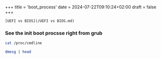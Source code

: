 +++
title = 'boot_process'
date = 2024-07-22T09:10:24+02:00
draft = false
+++

    [UEFI vs BIOS](/UEFI vs BIOS.md)

### See the init boot procsse right from grub

```bash 
cat /proc/cmdline
```

```bash
dmesg | head 
```


